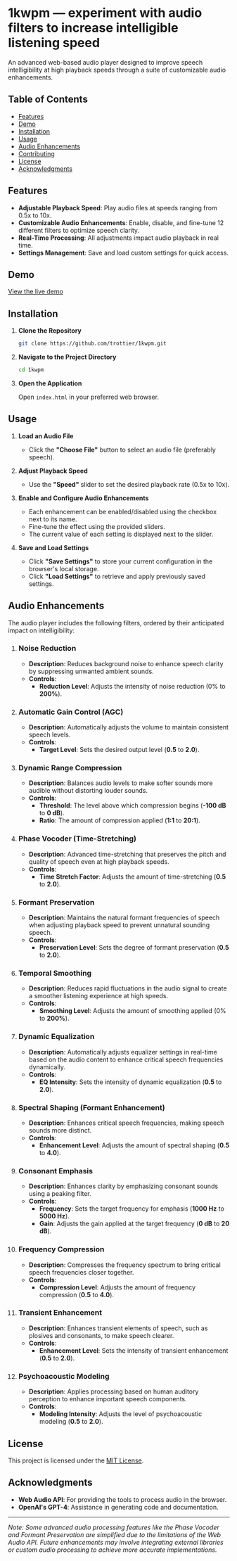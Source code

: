 # 1kwpm — experiment with audio filters to increase intelligible listening speed

An advanced web-based audio player designed to improve speech intelligibility at high playback speeds through a suite of customizable audio enhancements.

## Table of Contents

- [Features](#features)
- [Demo](#demo)
- [Installation](#installation)
- [Usage](#usage)
- [Audio Enhancements](#audio-enhancements)
- [Contributing](#contributing)
- [License](#license)
- [Acknowledgments](#acknowledgments)

## Features

- **Adjustable Playback Speed**: Play audio files at speeds ranging from 0.5x to 10x.
- **Customizable Audio Enhancements**: Enable, disable, and fine-tune 12 different filters to optimize speech clarity.
- **Real-Time Processing**: All adjustments impact audio playback in real time.
- **Settings Management**: Save and load custom settings for quick access.

## Demo

[View the live demo](https://trottier.github.io/1kwpm/) 

## Installation

1. **Clone the Repository**

   ```bash
   git clone https://github.com/trottier/1kwpm.git
   ```

2. **Navigate to the Project Directory**

   ```bash
   cd 1kwpm
   ```

3. **Open the Application**

   Open `index.html` in your preferred web browser.

## Usage

1. **Load an Audio File**

   - Click the **"Choose File"** button to select an audio file (preferably speech).

2. **Adjust Playback Speed**

   - Use the **"Speed"** slider to set the desired playback rate (0.5x to 10x).

3. **Enable and Configure Audio Enhancements**

   - Each enhancement can be enabled/disabled using the checkbox next to its name.
   - Fine-tune the effect using the provided sliders.
   - The current value of each setting is displayed next to the slider.

4. **Save and Load Settings**

   - Click **"Save Settings"** to store your current configuration in the browser's local storage.
   - Click **"Load Settings"** to retrieve and apply previously saved settings.

## Audio Enhancements

The audio player includes the following filters, ordered by their anticipated impact on intelligibility:

1. ### Noise Reduction

   - **Description**: Reduces background noise to enhance speech clarity by suppressing unwanted ambient sounds.
   - **Controls**:
     - **Reduction Level**: Adjusts the intensity of noise reduction (0% to **200%**).

2. ### Automatic Gain Control (AGC)

   - **Description**: Automatically adjusts the volume to maintain consistent speech levels.
   - **Controls**:
     - **Target Level**: Sets the desired output level (**0.5** to **2.0**).

3. ### Dynamic Range Compression

   - **Description**: Balances audio levels to make softer sounds more audible without distorting louder sounds.
   - **Controls**:
     - **Threshold**: The level above which compression begins (**-100 dB** to **0 dB**).
     - **Ratio**: The amount of compression applied (**1:1** to **20:1**).

4. ### Phase Vocoder (Time-Stretching)

   - **Description**: Advanced time-stretching that preserves the pitch and quality of speech even at high playback speeds.
   - **Controls**:
     - **Time Stretch Factor**: Adjusts the amount of time-stretching (**0.5** to **2.0**).

5. ### Formant Preservation

   - **Description**: Maintains the natural formant frequencies of speech when adjusting playback speed to prevent unnatural sounding speech.
   - **Controls**:
     - **Preservation Level**: Sets the degree of formant preservation (**0.5** to **2.0**).

6. ### Temporal Smoothing

   - **Description**: Reduces rapid fluctuations in the audio signal to create a smoother listening experience at high speeds.
   - **Controls**:
     - **Smoothing Level**: Adjusts the amount of smoothing applied (0% to **200%**).

7. ### Dynamic Equalization

   - **Description**: Automatically adjusts equalizer settings in real-time based on the audio content to enhance critical speech frequencies dynamically.
   - **Controls**:
     - **EQ Intensity**: Sets the intensity of dynamic equalization (**0.5** to **2.0**).

8. ### Spectral Shaping (Formant Enhancement)

   - **Description**: Enhances critical speech frequencies, making speech sounds more distinct.
   - **Controls**:
     - **Enhancement Level**: Adjusts the amount of spectral shaping (**0.5** to **4.0**).

9. ### Consonant Emphasis

   - **Description**: Enhances clarity by emphasizing consonant sounds using a peaking filter.
   - **Controls**:
     - **Frequency**: Sets the target frequency for emphasis (**1000 Hz** to **5000 Hz**).
     - **Gain**: Adjusts the gain applied at the target frequency (**0 dB** to **20 dB**).

10. ### Frequency Compression

    - **Description**: Compresses the frequency spectrum to bring critical speech frequencies closer together.
    - **Controls**:
      - **Compression Level**: Adjusts the amount of frequency compression (**0.5** to **4.0**).

11. ### Transient Enhancement

    - **Description**: Enhances transient elements of speech, such as plosives and consonants, to make speech clearer.
    - **Controls**:
      - **Enhancement Level**: Sets the intensity of transient enhancement (**0.5** to **2.0**).

12. ### Psychoacoustic Modeling

    - **Description**: Applies processing based on human auditory perception to enhance important speech components.
    - **Controls**:
      - **Modeling Intensity**: Adjusts the level of psychoacoustic modeling (**0.5** to **2.0**).


## License

This project is licensed under the [MIT License](LICENSE).

## Acknowledgments

- **Web Audio API**: For providing the tools to process audio in the browser.
- **OpenAI's GPT-4**: Assistance in generating code and documentation.

---

*Note: Some advanced audio processing features like the Phase Vocoder and Formant Preservation are simplified due to the limitations of the Web Audio API. Future enhancements may involve integrating external libraries or custom audio processing to achieve more accurate implementations.*
